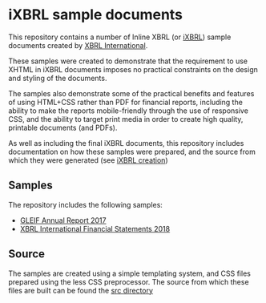 # iXBRL sample documents

This repository contains a number of Inline XBRL (or
[iXBRL](https://www.xbrl.org/ixbrl)) sample documents created by [XBRL
International](https://www.xbrl.org).

These samples were created to demonstrate that the requirement to use XHTML in
iXBRL documents imposes no practical constraints on the design and styling of
the documents.

The samples also demonstrate some of the practical benefits and features of
using HTML+CSS rather than PDF for financial reports, including the ability to
make the reports mobile-friendly through the use of responsive CSS, and the
ability to target print media in order to create high quality, printable
documents (and PDFs).

As well as including the final iXBRL documents, this repository includes
documentation on how these samples were prepared, and the source from which
they were generated (see [iXBRL creation](#ixbrl-creation))

## Samples

The repository includes the following samples:

* [GLEIF Annual Report 2017](https://github.com/XBRLInternational/ixbrl-samples/tree/master/ixbrl/gleif-annual-report-2017)
* [XBRL International Financial Statements 2018](https://github.com/XBRLInternational/ixbrl-samples/tree/master/ixbrl/xii-financial-statements-2018)

## Source

The samples are created using a simple templating system, and CSS files prepared using the less CSS
preprocessor.  The source from which these files are built can be found the 
[src directory](https://github.com/XBRLInternational/ixbrl-samples/tree/master/src)



